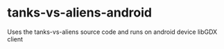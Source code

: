 tanks-vs-aliens-android
=======================

Uses the tanks-vs-aliens source code and runs on android device libGDX client